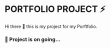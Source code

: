 # PORTFOLIO PROJECT :zap:

Hi there :wave: this is my project for my Porftfolio.

### :construction: Project is on going...
